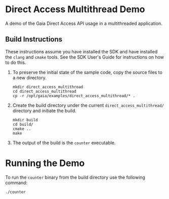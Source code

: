 # Direct Access Multithread Demo
A demo of the Gaia Direct Access API usage in a multithreaded application.

## Build Instructions
These instructions assume you have installed the SDK and have installed the `clang` and `cmake` tools.  See the SDK User's Guide for instructions on how to do this.

1. To preserve the initial state of the sample code, copy the source files to a new directory.
    ```shell
    mkdir direct_access_multithread
    cd direct_access_multithread
    cp -r /opt/gaia/examples/direct_access_multithread/* .
    ```
2. Create the build directory under the current `direct_access_multithread/` directory and initiate the build.
    ```shell
    mkdir build
    cd build/
    cmake ..
    make
    ```
3. The output of the build is the `counter` executable.

# Running the Demo

To run the `counter` binary from the build directory use the following command:

```shell
./counter
```
